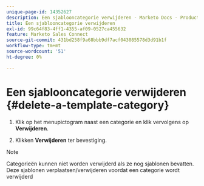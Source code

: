 ```yaml
---
unique-page-id: 14352627
description: Een sjablooncategorie verwijderen - Marketo Docs - Productdocumentatie
title: Een sjablooncategorie verwijderen
exl-id: 99c64f83-4ff1-4355-af09-0527ca455632
feature: Marketo Sales Connect
source-git-commit: 431bd258f9a68bbb9df7acf043085578d3d91b1f
workflow-type: tm+mt
source-wordcount: '51'
ht-degree: 0%

---
```


# Een sjablooncategorie verwijderen {#delete-a-template-category}

1. Klik op het menupictogram naast een categorie en klik vervolgens op **Verwijderen**.

1. Klikken **Verwijderen** ter bevestiging.

>[!NOTE]
>
>Categorieën kunnen niet worden verwijderd als ze nog sjablonen bevatten. Deze sjablonen verplaatsen/verwijderen voordat een categorie wordt verwijderd
